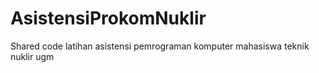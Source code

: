AsistensiProkomNuklir
=====================

Shared code latihan asistensi pemrograman komputer mahasiswa teknik nuklir ugm
